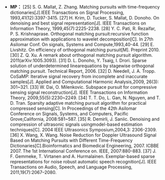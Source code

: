 - **MP：**
[25] S. G. Mallat, Z. Zhang. Matching pursuits with time-frequency dictionaries[J].IEEE Transactions on Signal Processing, 1993,41(12):3397-3415.
[27] H. Krim, D. Tucker, S. Mallat, D. Donoho. On denoising and best signal representation[J]. IEEE Transactions on Information Theory, 1999,45(7):2225-2238.
[28] Y. C. Pati, R. Rezaifar, P. S. Krishnaprase. Orthogonal matching pursuit:recursive function approximation with applications to wavelet decomposition[C]. In 27th Asilomar Conf. On signals, Systems and Compute,1993,40-44.
[29] E. Livshitz. On efficiency of orthogonal matching pursuit[M]. Preprint 2010.
[30] Z. Q. Xu. A remark about orthogonal matching pursuit algorithm. 2011(arXiv:1005.3093).
[31] D. L. Donoho, Y. Tsaig, I. Drori. Sparse solution of underdetermined linearequations by stagewise orthogonal matching pursuit. Technical Report, 2006.
[32] D. Needell, J. A. Tropp. CoSaMP: Iterative signal recovery from incomplete and inaccurate samples[J]. Applied and Computational Harmonic Analysis,2009, 26(3): 301~321.
[33] W. Dai, O. Milenkovic. Subspace pursuit for compressive sensing signal reconstruction[J]. IEEE Transactions on Information Theory, 2009,55(5):2230~2249.
[34] T. T. Do, L. Gan, N. Nguyen, and T. D. Tran. Sparsity adaptive matching pursuit algorithm for practical compressed sensing[C]. In Proceedings of the 42th Asilomar Conference on Signals, Systems, and Computers, Pacific Grove,California, 2008:581~587.
[35] R. Demirli, J. Saniic. Denoising and compression of ultrasonic signals usingmodel-based estimation techniques[C]. 2004 IEEE Ultrasonics Symposium,2004,3: 2306-2309.
[36] X. Wang, X. Wang. Noise Reduction for Doppler Ultrasound Signal Based on Matching Pursuits with Different Time-Frequency Dictionaries[C].Bioinformatics and Biomedical Engineering, 2007. ICBBE 2007. The 1st International Conference on. IEEE, 2007:880-883.
[37] J. F. Gemmeke, T. Virtanen and A. Hurmalainen. Exemplar-based sparse representations for noise robust automatic speech recognition[J]. IEEE Transactions on Audio, Speech, and Language Processing, 2011,19(7):2067–2080.
